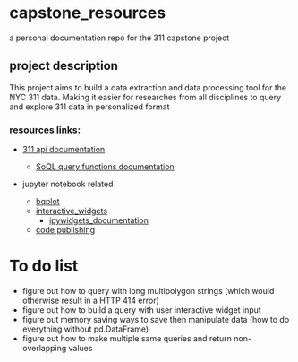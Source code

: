 # capstone_resources
a personal documentation repo for the 311 capstone project

## project description
This project aims to build a data extraction and data processing tool for the NYC 311 data. Making it easier for researches from all disciplines to query and explore 311 data in personalized format

### resources links:
+ [311 api documentation](https://dev.socrata.com/foundry/data.cityofnewyork.us/fhrw-4uyv)
  + [SoQL query functions documentation](https://dev.socrata.com/docs/functions/#2.1,)

+ jupyter notebook related
  + [bqplot](https://hub.mybinder.org/user/bloomberg-bqplot-npypnn3c/notebooks/examples/Index.ipynb)
  + [interactive_widgets](https://github.com/jupyter-widgets/ipywidgets/blob/master/docs/source/examples/Index.ipynb)
    + [ipywidgets_documentation](https://ipywidgets.readthedocs.io/en/latest/)
  + [code publishing](https://mybinder.org/)

# To do list
+ figure out how to query with long multipolygon strings (which would otherwise result in a HTTP 414 error)
+ figure out how to build a query with user interactive widget input
+ figure out memory saving ways to save then manipulate data (how to do everything without pd.DataFrame)
+ figure out how to make multiple same queries and return non-overlapping values
